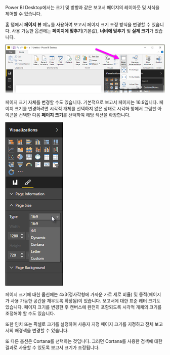 Power BI Desktop에서는 크기 및 방향과 같은 보고서 페이지의 레이아웃 및 서식을 제어할 수 있습니다.

홈 탭에서 **페이지 뷰** 메뉴를 사용하여 보고서 페이지 크기 조정 방식을 변경할 수 있습니다. 사용 가능한 옵션에는 **페이지에 맞추기**(기본값), **너비에 맞추기** 및 **실제 크기**가 있습니다.

![](media/3-11-page-layout-formatting/3-11_1.png)

페이지 크기 자체를 변경할 수도 있습니다. 기본적으로 보고서 페이지는 16:9입니다. 페이지 크기를 변경하려면 시각적 개체를 선택하지 않은 상태로 시각화 창에서 그림판 아이콘을 선택한 다음 **페이지 크기**를 선택하여 해당 섹션을 확장합니다.

![](media/3-11-page-layout-formatting/3-11_2.png)

페이지 크기에 대한 옵션에는 4x3(정사각형에 가까운 가로 세로 비율) 및 동적(페이지가 사용 가능한 공간을 채우도록 확장됨)이 있습니다. 보고서에 대한 표준 레터 크기도 있습니다. 페이지 크기를 변경한 후 캔버스에 완전히 포함되도록 시각적 개체의 크기를 조정해야 할 수도 있습니다.

또한 인치 또는 픽셀로 크기를 설정하여 사용자 지정 페이지 크기를 지정하고 전체 보고서의 배경색을 변경할 수 있습니다.

또 다른 옵션은 Cortana를 선택하는 것입니다. 그러면 Cortana를 사용한 검색에 대한 결과로 사용할 수 있도록 보고서 크기가 조정됩니다.

